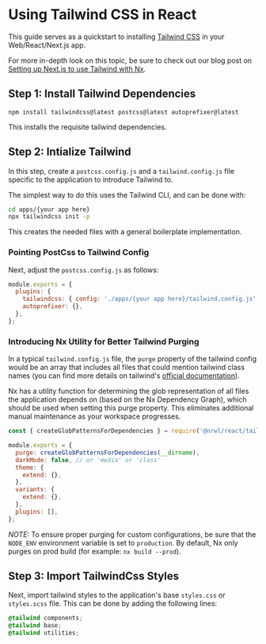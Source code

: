 # Using Tailwind CSS in React

This guide serves as a quickstart to installing [Tailwind CSS](https://tailwindcss.com) in your Web/React/Next.js app.

For more in-depth look on this topic, be sure to check out our blog post on [Setting up Next.js to use Tailwind with Nx](https://blog.nrwl.io/setup-next-js-to-use-tailwind-with-nx-849b7e21d8d0).

## Step 1: Install Tailwind Dependencies

`npm install tailwindcss@latest postcss@latest autoprefixer@latest`

This installs the requisite tailwind dependencies.

## Step 2: Intialize Tailwind

In this step, create a `postcss.config.js` and a `tailwind.config.js` file specific to the application to introduce Tailwind to.

The simplest way to do this uses the Tailwind CLI, and can be done with:

```bash
cd apps/{your app here}
npx tailwindcss init -p
```

This creates the needed files with a general boilerplate implementation.

### Pointing PostCss to Tailwind Config

Next, adjust the `postcss.config.js` as follows:

```js
module.exports = {
  plugins: {
    tailwindcss: { config: './apps/{your app here}/tailwind.config.js' },
    autoprefixer: {},
  },
};
```

### Introducing Nx Utility for Better Tailwind Purging

In a typical `tailwind.config.js` file, the `purge` property of the tailwind config would be an array that includes all files that could mention tailwind class names (you can find more details on tailwind's [official documentation](https://tailwindcss.com/docs/optimizing-for-production#basic-usage)).

Nx has a utility function for determining the glob representation of all files the application depends on (based on the Nx Dependency Graph), which should be used when setting this purge property. This eliminates additional manual maintenance as your workspace progresses.

```js
const { createGlobPatternsForDependencies } = require('@nrwl/react/tailwind');

module.exports = {
  purge: createGlobPatternsForDependencies(__dirname),
  darkMode: false, // or 'media' or 'class'
  theme: {
    extend: {},
  },
  variants: {
    extend: {},
  },
  plugins: [],
};
```

_NOTE:_ To ensure proper purging for custom configurations, be sure that the `NODE_ENV` environment variable is set to `production`. By default, Nx only purges on prod build (for example: `nx build --prod`).

## Step 3: Import TailwindCss Styles

Next, import tailwind styles to the application's base `styles.css` or `styles.scss` file. This can be done by adding the following lines:

```css
@tailwind components;
@tailwind base;
@tailwind utilities;
```

